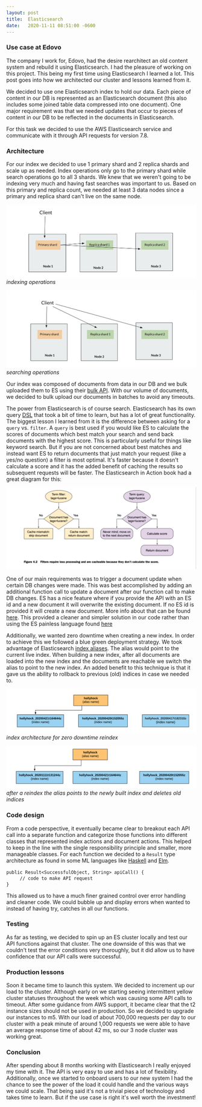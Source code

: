 ```yaml
---
layout: post
title:  Elasticsearch
date:   2020-11-11 08:51:00 -0600
---
```


### Use case at Edovo
The company I work for, Edovo, had the desire rearchitect an old content system and rebuild it using Elasticsearch. I had the pleasure
of working on this project. This being my first time using Elasticsearch I learned a lot. This post goes into how we architected our cluster
and lessons learned from it. 

We decided to use one Elasticsearch index to hold our data. Each piece of content in our DB is represented as an Elasticsearch document (this also includes
some joined table data compressed into one document). One major requirement was that we needed updates that occur to pieces of content in our DB to be reflected
in the documents in Elasticsearch.

For this task we decided to use the AWS Elasticsearch service and communicate with it through API requests for version 7.8.
 
### Architecture
For our index we decided to use 1 primary shard and 2 replica shards and scale up as needed. Index operations only go to the primary shard while search operations
go to all 3 shards. We knew that we weren't going to be indexing very much and having fast searches was important to us.
Based on this primary and replica count, we needed at 
least 3 data nodes since a primary and replica shard can't live on the same node. 

![index_documents](/assets/index_documents.png)
*indexing operations*

![searching_documents](/assets/searching_documents.png)
*searching operations*

Our index was composed of documents from data in our DB and we bulk uploaded them to ES using their
[bulk API](https://www.elastic.co/guide/en/elasticsearch/reference/7.8/docs-bulk.html). 
With our volume of documents, we decided to bulk upload our documents in batches to avoid any timeouts.

The power from Elasticsearch is of course search. Elasticsearch has its own query [DSL](https://www.elastic.co/guide/en/elasticsearch/reference/7.8/query-dsl.html) that
took a bit of time to learn, but has a lot of great functionality. The biggest lesson I learned from it is the difference between asking for a `query` vs. `filter`. 
A `query` is best used if you would like ES to calculate the scores of documents which best match your search and send back documents with the highest score. This is
particularly useful for things like keyword search. But if you are not concerned about best matches and instead want ES to return documents that just match your request
(like a yes/no question) a filter is most optimal. It's faster because it doesn't calculate a score and it has the added benefit of caching the results so subsequent
requests will be faster. The Elasticsearch in Action book had a great diagram for this:

![query_filter](/assets/query_filter.png)

One of our main requirements was to trigger a document update when certain DB changes were made. This was best accomplished by adding an additional function call to update
a document after our function call to make DB changes. ES has a nice feature where if you provide the API with an ES id and a new document it will overwrite the existing document. If no
ES id is provided it will create a new document. More info about that can be found [here](https://www.elastic.co/guide/en/elasticsearch/reference/7.8/docs-index_.html).
This provided a cleaner and simpler solution in our code rather than using the ES painless language found [here](https://www.elastic.co/guide/en/elasticsearch/reference/7.8/docs-update.html)

Additionally, we wanted zero downtime when creating a new index. In order to achieve this we followed a blue green deployment strategy. We took advantage of Elasticsearch
[index aliases](https://www.elastic.co/guide/en/elasticsearch/reference/7.8/indices-add-alias.html). The alias would point to the current live index. When building a new
index, after all documents are loaded into the new index and the documents are reachable we switch the alias to point to the new index. An added benefit to this technique
is that it gave us the ability to rollback to previous (old) indices in case we needed to.

![rebuild-index-1](/assets/rebuild-index-1.png)
*index architecture for zero downtime reindex*

![rebuild-index-2](/assets/rebuild-index-2.png)
*after a reindex the alias points to the newly built index and deletes old indices*

### Code design

From a code perspective, it eventually became clear to breakout each API call
into a separate function and categorize those functions into different classes that represented index actions and document actions. This helped to keep in the line with
the single responsibility principle and smaller, more manageable classes. For each function we decided to a `Result` type architecture as found in some ML languages like 
[Haskell](https://hackage.haskell.org/package/base-4.14.0.0/docs/Data-Either.html) and [Elm](https://package.elm-lang.org/packages/elm/core/latest/Result). 

```
public Result<SuccessfulObject, String> apiCall() {
     // code to make API request
}
```

This allowed us to have a much finer grained control over error handling and cleaner code. We could bubble up and display errors when wanted to instead of having try, 
catches in all our functions. 


### Testing
As far as testing, we decided to spin up an ES cluster locally and test our API functions against that cluster. The one downside of this was that we couldn't test the error
conditions very thoroughly, but it did allow us to have confidence that our API calls were successful. 

### Production lessons
Soon it became time to launch this system. We decided to increment up our load to the cluster. Although early on we starting seeing intermittent yellow cluster statuses throughout 
the week which was causing some API calls to timeout. After some guidance from AWS support, it became clear that the t2 instance sizes should not be used in production. So we decided to upgrade
our instances to m5. With our load of about 700,000 requests per day to our cluster with a peak minute of around 1,000 requests we were able to have an average
response time of about 42 ms, so our 3 node cluster was working great. 

### Conclusion
After spending about 8 months working with Elasticsearch I really enjoyed my time with it. The API is very easy to use and has a lot of flexibility. Additionally, once we started
to onboard users to our new system I had the chance to see the power of the load it could handle and the various ways we could scale. That being said it's not a trivial piece of technology 
and takes time to learn. But if the use case is right it's well worth the investment! 
